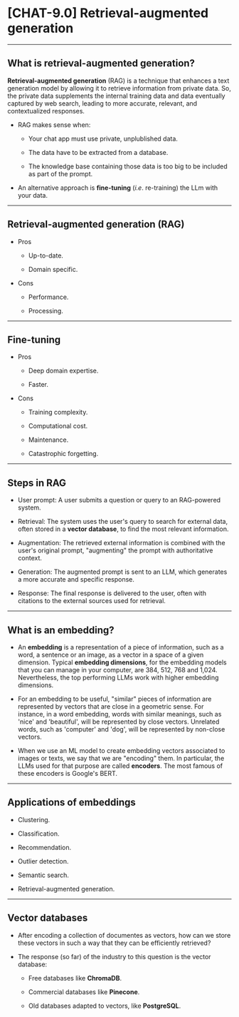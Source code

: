 # [CHAT-9.0] Retrieval-augmented generation

---

## What is retrieval-augmented generation?

**Retrieval-augmented generation** (RAG) is a technique that enhances a text generation model by allowing it to retrieve information from private data. So, the private data supplements the internal training data and data eventually captured by web search, leading to more accurate, relevant, and contextualized responses.

- RAG makes sense when:

    + Your chat app must use private, unplublished data.
    
    + The data have to be extracted from a database.
    
    + The knowledge base containing those data is too big to be included as part of the prompt.

- An alternative approach is **fine-tuning** (*i.e*. re-training) the LLm with your data. 

---

## Retrieval-augmented generation (RAG)

- Pros

    + Up-to-date.

    + Domain specific.

- Cons

    + Performance.

    + Processing.

---

## Fine-tuning

- Pros

    + Deep domain expertise.

    + Faster.

- Cons

    + Training complexity.

    + Computational cost.

    + Maintenance.

    + Catastrophic forgetting.

---

## Steps in RAG

- User prompt: A user submits a question or query to an RAG-powered system. 

- Retrieval: The system uses the user's query to search for external data, often stored in a **vector database**, to find the most relevant information.

- Augmentation: The retrieved external information is combined with the user's original prompt, "augmenting" the prompt with authoritative context. 

- Generation: The augmented prompt is sent to an LLM, which generates a more accurate and specific response. 

- Response: The final response is delivered to the user, often with citations to the external sources used for retrieval. 

---

## What is an embedding?

- An **embedding** is a representation of a piece of information, such as a word, a sentence or an image, as a vector in a space of a given dimension. Typical **embedding dimensions**, for the embedding models that you can manage in your computer, are 384, 512, 768 and 1,024. Nevertheless, the top performing LLMs work with higher embedding dimensions.

- For an embedding to be useful, "similar" pieces of information are represented by vectors that are close in a geometric sense. For instance, in a word embedding, words with similar meanings, such as 'nice' and 'beautiful', will be represented by close vectors. Unrelated words, such as 'computer' and 'dog', will be represented by non-close vectors.

- When we use an ML model to create embedding vectors associated to images or texts, we say that we are "encoding" them. In particular, the LLMs used for that purpose are called **encoders**. The most famous of these encoders is Google's BERT.

---

## Applications of embeddings

- Clustering. 

- Classification. 

- Recommendation. 

- Outlier detection. 

- Semantic search.

- Retrieval-augmented generation.

---

## Vector databases

- After encoding a collection of documentes as vectors, how can we store these vectors in such a way that they can be efficiently retrieved?

- The response (so far) of the industry to this question is the vector database:

    + Free databases like **ChromaDB**. 

    + Commercial databases like **Pinecone**. 
    
    + Old databases adapted to vectors, like **PostgreSQL**.
